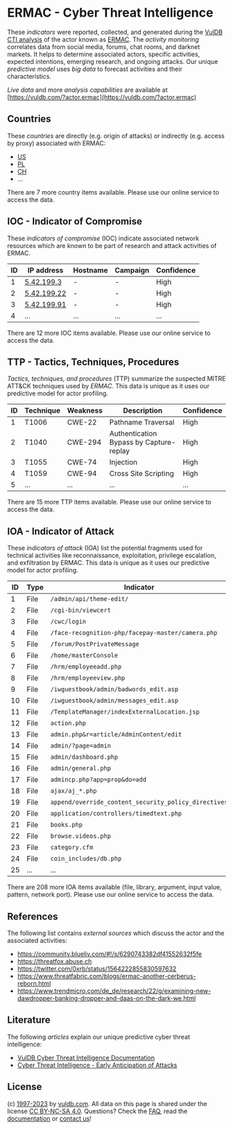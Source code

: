 # ERMAC - Cyber Threat Intelligence

These _indicators_ were reported, collected, and generated during the [VulDB CTI analysis](https://vuldb.com/?kb.cti) of the actor known as [ERMAC](https://vuldb.com/?actor.ermac). The _activity monitoring_ correlates data from social media, forums, chat rooms, and darknet markets. It helps to determine associated actors, specific activities, expected intentions, emerging research, and ongoing attacks. Our unique _predictive model_ uses _big data_ to forecast activities and their characteristics.

_Live data_ and more _analysis capabilities_ are available at [https://vuldb.com/?actor.ermac](https://vuldb.com/?actor.ermac)

## Countries

These _countries_ are directly (e.g. origin of attacks) or indirectly (e.g. access by proxy) associated with ERMAC:

* [US](https://vuldb.com/?country.us)
* [PL](https://vuldb.com/?country.pl)
* [CH](https://vuldb.com/?country.ch)
* ...

There are 7 more country items available. Please use our online service to access the data.

## IOC - Indicator of Compromise

These _indicators of compromise_ (IOC) indicate associated network resources which are known to be part of research and attack activities of ERMAC.

ID | IP address | Hostname | Campaign | Confidence
-- | ---------- | -------- | -------- | ----------
1 | [5.42.199.3](https://vuldb.com/?ip.5.42.199.3) | - | - | High
2 | [5.42.199.22](https://vuldb.com/?ip.5.42.199.22) | - | - | High
3 | [5.42.199.91](https://vuldb.com/?ip.5.42.199.91) | - | - | High
4 | ... | ... | ... | ...

There are 12 more IOC items available. Please use our online service to access the data.

## TTP - Tactics, Techniques, Procedures

_Tactics, techniques, and procedures_ (TTP) summarize the suspected MITRE ATT&CK techniques used by _ERMAC_. This data is unique as it uses our predictive model for actor profiling.

ID | Technique | Weakness | Description | Confidence
-- | --------- | -------- | ----------- | ----------
1 | T1006 | CWE-22 | Pathname Traversal | High
2 | T1040 | CWE-294 | Authentication Bypass by Capture-replay | High
3 | T1055 | CWE-74 | Injection | High
4 | T1059 | CWE-94 | Cross Site Scripting | High
5 | ... | ... | ... | ...

There are 15 more TTP items available. Please use our online service to access the data.

## IOA - Indicator of Attack

These _indicators of attack_ (IOA) list the potential fragments used for technical activities like reconnaissance, exploitation, privilege escalation, and exfiltration by ERMAC. This data is unique as it uses our predictive model for actor profiling.

ID | Type | Indicator | Confidence
-- | ---- | --------- | ----------
1 | File | `/admin/api/theme-edit/` | High
2 | File | `/cgi-bin/viewcert` | High
3 | File | `/cwc/login` | Medium
4 | File | `/face-recognition-php/facepay-master/camera.php` | High
5 | File | `/forum/PostPrivateMessage` | High
6 | File | `/home/masterConsole` | High
7 | File | `/hrm/employeeadd.php` | High
8 | File | `/hrm/employeeview.php` | High
9 | File | `/iwguestbook/admin/badwords_edit.asp` | High
10 | File | `/iwguestbook/admin/messages_edit.asp` | High
11 | File | `/TemplateManager/indexExternalLocation.jsp` | High
12 | File | `action.php` | Medium
13 | File | `admin.php&r=article/AdminContent/edit` | High
14 | File | `admin/?page=admin` | High
15 | File | `admin/dashboard.php` | High
16 | File | `admin/general.php` | High
17 | File | `admincp.php?app=prop&do=add` | High
18 | File | `ajax/aj_*.php` | High
19 | File | `append/override_content_security_policy_directives` | High
20 | File | `application/controllers/timedtext.php` | High
21 | File | `books.php` | Medium
22 | File | `browse.videos.php` | High
23 | File | `category.cfm` | Medium
24 | File | `coin_includes/db.php` | High
25 | ... | ... | ...

There are 208 more IOA items available (file, library, argument, input value, pattern, network port). Please use our online service to access the data.

## References

The following list contains _external sources_ which discuss the actor and the associated activities:

* https://community.blueliv.com/#!/s/6290743382df41552632f5fe
* https://threatfox.abuse.ch
* https://twitter.com/0xrb/status/1564222855830597632
* https://www.threatfabric.com/blogs/ermac-another-cerberus-reborn.html
* https://www.trendmicro.com/de_de/research/22/g/examining-new-dawdropper-banking-dropper-and-daas-on-the-dark-we.html

## Literature

The following _articles_ explain our unique predictive cyber threat intelligence:

* [VulDB Cyber Threat Intelligence Documentation](https://vuldb.com/?kb.cti)
* [Cyber Threat Intelligence - Early Anticipation of Attacks](https://www.scip.ch/en/?labs.20201022)

## License

(c) [1997-2023](https://vuldb.com/?kb.changelog) by [vuldb.com](https://vuldb.com/?kb.about). All data on this page is shared under the license [CC BY-NC-SA 4.0](https://creativecommons.org/licenses/by-nc-sa/4.0/). Questions? Check the [FAQ](https://vuldb.com/?kb.faq), read the [documentation](https://vuldb.com/?kb) or [contact us](https://vuldb.com/?contact)!
